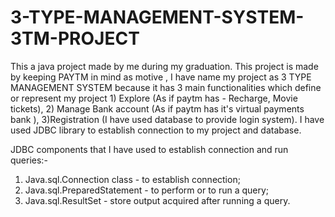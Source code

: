 # 3-TYPE-MANAGEMENT-SYSTEM-3TM-PROJECT
This a java project made by me during my graduation. This project is made by keeping PAYTM in mind as motive , I have name my project as 3 TYPE MANAGEMENT SYSTEM because it has 3 main functionalities which define or represent my project 1) Explore (As if paytm has - Recharge, Movie tickets), 2) Manage Bank account (As if paytm has it's virtual payments bank ), 3)Registration (I  have used database to provide login system). I have used JDBC library to establish connection to my project and database.

JDBC components that I have used to establish connection and run queries:-
1) Java.sql.Connection class - to establish connection;
2) Java.sql.PreparedStatement - to perform or to run a query;
3) Java.sql.ResultSet - store output acquired after running a query.
